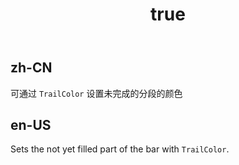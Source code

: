 ﻿---
order: 12
title:
  zh-CN: 设置未完成的分段的颜色
  en-US: Customer Trail Color
---

## zh-CN

可通过 `TrailColor` 设置未完成的分段的颜色

## en-US

Sets the not yet filled part of the bar with `TrailColor`.